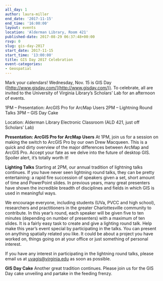 ```yaml
---
all_day: 1
author: laura-miller
end_date: '2017-11-15'
end_time: '16:00:00'
layout: events
location: 'Alderman Library, Room 421'
published-date: 2017-08-29 06:37:48+00:00
rsvp: 0
slug: gis-day-2017
start_date: 2017-11-15
start_time: '13:00:00'
title: GIS Day 2017 Celebration
event-categories:
- Geospatial
---
```

Mark your calendars! Wednesday, Nov. 15 is GIS Day ([http://www.gisday.com/](http://www.gisday.com/)). To celebrate, all are invited to the University of Virginia Library’s Scholars’ Lab for an afternoon of events.

1PM – Presentation: ArcGIS Pro for ArcMap Users
2PM – Lightning Round Talks
3PM – GIS Day Cake

Location: Alderman Library Electronic Classroom (ALD 421, just off Scholars’ Lab)

**Presentation: ArcGIS Pro for ArcMap Users**
At 1PM, join us for a session on making the switch to ArcGIS Pro by our own Drew Macqueen. This is a quick and dirty overview of the major differences between ArcMap and ArcGIS Pro. Accept your fate as we delve into the future of desktop GIS. Spoiler alert, it’s totally worth it!

**Lighting Talks**
Starting at 2PM, our annual tradition of lightning talks continues. If you have never seen lightning round talks, they can be pretty entertaining: a rapid fire succession of speakers given a set, short amount of time and PowerPoint slides. In previous years, many great presenters have shown the incredible breadth of disciplines and fields in which GIS is used in meaningful ways.

We encourage everyone, including students (UVa, PVCC and high school), researchers and practitioners in the greater Charlottesville community to contribute. In this year’s round, each speaker will be given five to ten minutes (depending on number of presenters) with a maximum of ten slides. It is a fairly easy task to create and give a lighting round talk. Help make this year’s event special by participating in the talks. You can present on anything spatially related you like. It could be about a project you have worked on, things going on at your office or just something of personal interest.

If you have any interest in participating in the lightning round talks, please email us at uvagis@virginia.edu as soon as possible.

**GIS Day Cake**
Another great tradition continues. Please join us for the GIS Day cake unveiling and partake in the feeding frenzy.













